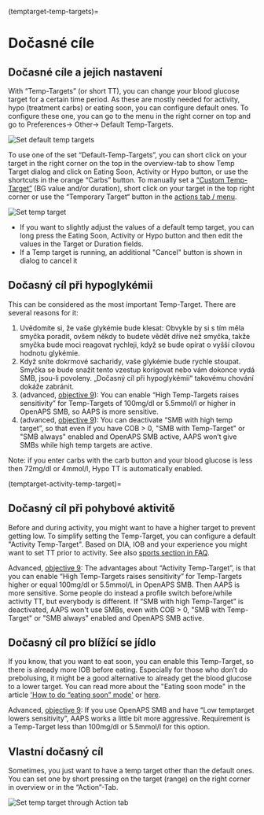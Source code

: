 (temptarget-temp-targets)=

# Dočasné cíle

## Dočasné cíle a jejich nastavení

With “Temp-Targets” (or short TT), you can change your blood glucose target for a certain time period. As these are mostly needed for activity, hypo (treatment carbs) or eating soon, you can configure default ones. To configure these one, you can go to the menu in the right corner on top and go to Preferences-> Other-> Default Temp-Targets.

![Set default temp targets](../images/TempTarget_Default.png)

To use one of the set “Default-Temp-Targets”, you can short click on your target in the right corner on the top in the overview-tab to show Temp Target dialog and click on Eating Soon, Activity or Hypo button, or use the shortcuts in the orange “Carbs” button. To manually set a [“Custom Temp-Target”](temptarget-custom-temp-target) (BG value and/or duration), short click on your target in the top right corner or use the “Temporary Target“ button in the [actions tab / menu](Config-Builder-actions).

![Set temp target](../images/TempTarget_Set2.png)

- If you want to slightly adjust the values of a default temp target, you can long press the Eating Soon, Activity or Hypo button and then edit the values in the Target or Duration fields.
- If a Temp target is running, an additional "Cancel" button is shown in dialog to cancel it

## Dočasný cíl při hypoglykémii

This can be considered as the most important Temp-Target. There are several reasons for it:

1. Uvědomíte si, že vaše glykémie bude klesat: Obvykle by si s tím měla smyčka poradit, ovšem někdy to budete vědět dříve než smyčka, takže smyčka bude moci reagovat rychleji, když se bude opírat o vyšší cílovou hodnotu glykémie.
2. Když sníte dokrmové sacharidy, vaše glykémie bude rychle stoupat. Smyčka se bude snažit tento vzestup korigovat nebo vám dokonce vydá SMB, jsou-li povoleny. „Dočasný cíl při hypoglykémii“ takovému chování dokáže zabránit. 
3. (advanced, [objective 9](Objectives-objective-9-enabling-additional-oref1-features-for-daytime-use-such-as-super-micro-bolus-smb)): You can enable “High Temp-Targets raises sensitivity” for Temp-Targets of 100mg/dl or 5.5mmol/l or higher in OpenAPS SMB, so AAPS is more sensitive.
4. (advanced, [objective 9](Objectives-objective-9-enabling-additional-oref1-features-for-daytime-use-such-as-super-micro-bolus-smb)): You can deactivate “SMB with high temp target”, so that even if you have COB > 0, "SMB with Temp-Target" or "SMB always" enabled and OpenAPS SMB active, AAPS won’t give SMBs while high temp targets are active.

Note: if you enter carbs with the carb button and your blood glucose is less then 72mg/dl or 4mmol/l, Hypo TT is automatically enabled.

(temptarget-activity-temp-target)=

## Dočasný cíl při pohybové aktivitě

Before and during activity, you might want to have a higher target to prevent getting low. To simplify setting the Temp-Target, you can configure a default "Activity Temp-Target". Based on DIA, IOB and your experience you might want to set TT prior to activity. See also [sports section in FAQ](FAQ-sports).

Advanced, [objective 9](Objectives-objective-9-enabling-additional-oref1-features-for-daytime-use-such-as-super-micro-bolus-smb): The advantages about “Activity Temp-Target”, is that you can enable “High Temp-Targets raises sensitivity” for Temp-Targets higher or equal 100mg/dl or 5.5mmol/L in OpenAPS SMB. Then AAPS is more sensitive. Some people do instead a profile switch before/while activity TT, but everybody is different. If “SMB with high Temp-Target” is deactivated, AAPS won't use SMBs, even with COB > 0, "SMB with Temp-Target" or "SMB always" enabled and OpenAPS SMB active.

## Dočasný cíl pro blížící se jídlo

If you know, that you want to eat soon, you can enable this Temp-Target, so there is already more IOB before eating. Especially for those who don’t do prebolusing, it might be a good alternative to already get the blood glucose to a lower target. You can read more about the "Eating soon mode" in the article ['How to do “eating soon” mode'](https://diyps.org/2015/03/26/how-to-do-eating-soon-mode-diyps-lessons-learned/) or [here](https://diyps.org/tag/eating-soon-mode/).

Advanced, [objective 9](Objectives-objective-9-enabling-additional-oref1-features-for-daytime-use-such-as-super-micro-bolus-smb): If you use OpenAPS SMB and have “Low temptarget lowers sensitivity”, AAPS works a little bit more aggressive. Requirement is a Temp-Target less than 100mg/dl or 5.5mmol/l for this option.

## Vlastní dočasný cíl

Sometimes, you just want to have a temp target other than the default ones. You can set one by short pressing on the target (range) on the right corner in overview or in the “Action”-Tab.

![Set temp target through Action tab](../images/TempTarget_ActionTab.png)